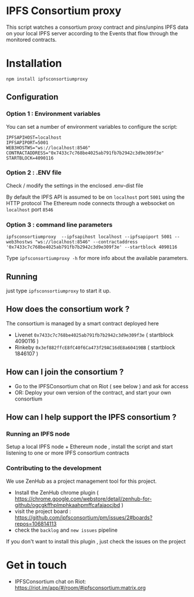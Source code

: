 # IPFS Consortium proxy

This script watches a consortium proxy contract and pins/unpins IPFS data on your local
IPFS server according to the Events that flow through the monitored contracts.

# Installation

`npm install ipfsconsortiumproxy`

## Configuration

### Option 1 : Environment variables

You can set a number of environment variables to configure the script:

```
IPFSAPIHOST=localhost
IPFSAPIPORT=5001
WEB3HOSTWS="ws://localhost:8546"
CONTRACTADDRESS="0x7433c7c768be4025ab791fb7b2942c3d9e309f3e"
STARTBLOCK=4090116
```

### Option 2 : .ENV file

Check / modify the settings in the enclosed .env-dist file

By default the IPFS API is assumed to be on `localhost` port `5001` using the HTTP protocol
The Ethereum node connects through a websocket on `localhost` port `8546`

### Option 3 : command line parameters

```
ipfsconsortiumproxy  --ipfsapihost localhost --ipfsapiport 5001 --web3hostws "ws://localhost:8546" --contractaddress '0x7433c7c768be4025ab791fb7b2942c3d9e309f3e' --startblock 4090116
```

Type `ipfsconsortiumproxy -h` for more info about the available parameters.

## Running

just type `ipfsconsortiumproxy` to start it up.


## How does the consortium work ?

The consortium is managed by a smart contract deployed here 

* Livenet `0x7433c7c768be4025ab791fb7b2942c3d9e309f3e` ( startblock 4090116 )
* Rinkeby `0x3ef882ffcE8fC40f6Ca473f29AC16dE8a60419BB` ( startblock 1846107 )

## How can I join the consortium ?

* Go to the IPFSConsortium chat on Riot ( see below ) and ask for access
* OR: Deploy your own version of the contract, and start your own consortium

## How can I help support the IPFS consortium ?

### Running an IPFS node

Setup a local IPFS node + Ethereum node , install the script and start listening to one or more IPFS consortium contracts

### Contributing to the development

We use ZenHub as a project management tool for this project.

- Install the ZenHub chrome plugin ( https://chrome.google.com/webstore/detail/zenhub-for-github/ogcgkffhplmphkaahpmffcafajaocjbd )
- visit the project board : https://github.com/ipfsconsortium/pm/issues/2#boards?repos=106814113
- check the `backlog` and `new issues` pipeline 

If you don't want to install this plugin , just check the issues on the project 

# Get in touch

- IPFSConsortium chat on Riot: https://riot.im/app/#/room/#ipfsconsortium:matrix.org


